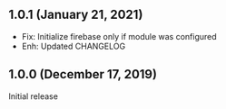 1.0.1  (January 21, 2021)
-------------------------

- Fix: Initialize firebase only if module was configured
- Enh: Updated CHANGELOG


1.0.0  (December 17, 2019)
-------------------------
Initial release